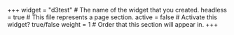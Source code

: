 +++
widget = "d3test"  # The name of the widget that you created.
headless = true  # This file represents a page section.
active = false  # Activate this widget? true/false
weight = 1  # Order that this section will appear in.
+++